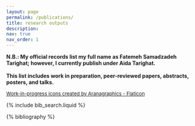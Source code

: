 ```yaml
---
layout: page
permalink: /publications/
title: research outputs
description:
nav: true
nav_order: 1
---
```


<!-- _pages/publications.md -->

<p>
  <strong>
    N.B.: My official records list my full name as Fatemeh Samadzadeh Tarighat; however, I currently publish under Aida Tarighat.<br><br>
    This list includes work in preparation, peer-reviewed papers, abstracts, posters, and talks.
  </strong>
</p>

<p style="font-size: small">
  <a href="https://www.flaticon.com/free-icons/work-in-progress" title="work-in-progress icons">Work-in-progress icons created by Aranagraphics - Flaticon</a>
</p>

<!-- Bibsearch Feature -->

{% include bib_search.liquid %}

<div class="publications">

{% bibliography %}

</div>
